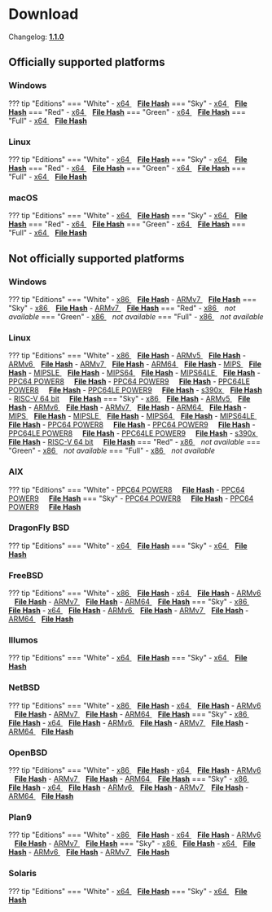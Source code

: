 # Download

Changelog: [**1.1.0**](../Changelog.md#110-_-september-02-2020)

## Officially supported platforms

### Windows

??? tip "Editions"
    === "White"
        - <a href="/dl/1.1.0/white/windows/dixer_amd64.exe" target="_blank">x64 </a> &nbsp;&nbsp; **<a href="/dl/1.1.0/white/windows/dixer_amd64_checksum.txt" target="_blank">File Hash</a>**
    === "Sky"
        - <a href="/dl/1.1.0/sky/windows/dixer_amd64.exe" target="_blank">x64 </a> &nbsp;&nbsp; **<a href="/dl/1.1.0/sky/windows/dixer_amd64_checksum.txt" target="_blank">File Hash</a>**
    === "Red"
        - <a href="/dl/1.1.0/red/windows/dixer_amd64.exe" target="_blank">x64 </a> &nbsp;&nbsp; **<a href="/dl/1.1.0/red/windows/dixer_amd64_checksum.txt" target="_blank">File Hash</a>**
    === "Green"
        - <a href="/dl/1.1.0/green/windows/dixer_amd64.exe" target="_blank">x64 </a> &nbsp;&nbsp; **<a href="/dl/1.1.0/green/windows/dixer_amd64_checksum.txt" target="_blank">File Hash</a>**
    === "Full"
        - <a href="/dl/1.1.0/full/windows/dixer_amd64.exe" target="_blank">x64 </a> &nbsp;&nbsp; **<a href="/dl/1.1.0/full/windows/dixer_amd64_checksum.txt" target="_blank">File Hash</a>**

### Linux

??? tip "Editions"
    === "White"
        - <a href="/dl/1.1.0/white/linux/dixer_amd64" target="_blank">x64 </a> &nbsp;&nbsp; **<a href="/dl/1.1.0/white/linux/dixer_amd64_checksum.txt" target="_blank">File Hash</a>**
    === "Sky"
        - <a href="/dl/1.1.0/sky/linux/dixer_amd64" target="_blank">x64 </a> &nbsp;&nbsp; **<a href="/dl/1.1.0/sky/linux/dixer_amd64_checksum.txt" target="_blank">File Hash</a>**
    === "Red"
        - <a href="/dl/1.1.0/red/linux/dixer_amd64" target="_blank">x64 </a> &nbsp;&nbsp; **<a href="/dl/1.1.0/red/linux/dixer_amd64_checksum.txt" target="_blank">File Hash</a>**
    === "Green"
        - <a href="/dl/1.1.0/green/linux/dixer_amd64" target="_blank">x64 </a> &nbsp;&nbsp; **<a href="/dl/1.1.0/green/linux/dixer_amd64_checksum.txt" target="_blank">File Hash</a>**
    === "Full"
        - <a href="/dl/1.1.0/full/linux/dixer_amd64" target="_blank">x64 </a> &nbsp;&nbsp; **<a href="/dl/1.1.0/full/linux/dixer_amd64_checksum.txt" target="_blank">File Hash</a>**

### macOS

??? tip "Editions"
    === "White"
        - <a href="/dl/1.1.0/white/darwin/dixer_amd64" target="_blank">x64 </a> &nbsp;&nbsp; **<a href="/dl/1.1.0/white/darwin/dixer_amd64_checksum.txt" target="_blank">File Hash</a>**
    === "Sky"
        - <a href="/dl/1.1.0/sky/darwin/dixer_amd64" target="_blank">x64 </a> &nbsp;&nbsp; **<a href="/dl/1.1.0/sky/darwin/dixer_amd64_checksum.txt" target="_blank">File Hash</a>**
    === "Red"
        - <a href="/dl/1.1.0/red/darwin/dixer_amd64" target="_blank">x64 </a> &nbsp;&nbsp; **<a href="/dl/1.1.0/red/darwin/dixer_amd64_checksum.txt" target="_blank">File Hash</a>**
    === "Green"
        - <a href="/dl/1.1.0/green/darwin/dixer_amd64" target="_blank">x64 </a> &nbsp;&nbsp; **<a href="/dl/1.1.0/green/darwin/dixer_amd64_checksum.txt" target="_blank">File Hash</a>**
    === "Full"
        - <a href="/dl/1.1.0/full/darwin/dixer_amd64" target="_blank">x64 </a> &nbsp;&nbsp; **<a href="/dl/1.1.0/full/darwin/dixer_amd64_checksum.txt" target="_blank">File Hash</a>**

## Not officially supported platforms

### Windows

??? tip "Editions"
    === "White"
        - <a href="/dl/1.1.0/white/windows/dixer_386.exe" target="_blank">x86 </a> &nbsp;&nbsp; **<a href="/dl/1.1.0/white/windows/dixer_386_checksum.txt" target="_blank">File Hash</a>**
        - <a href="/dl/1.1.0/white/windows/dixer_armV7.exe" target="_blank">ARMv7 </a> &nbsp;&nbsp; **<a href="/dl/1.1.0/white/windows/dixer_armV7_checksum.txt" target="_blank">File Hash</a>**
    === "Sky"
        - <a href="/dl/1.1.0/sky/windows/dixer_386.exe" target="_blank">x86 </a> &nbsp;&nbsp; **<a href="/dl/1.1.0/sky/windows/dixer_386_checksum.txt" target="_blank">File Hash</a>**
        - <a href="/dl/1.1.0/white/windows/dixer_armV7.exe" target="_blank">ARMv7 </a> &nbsp;&nbsp; **<a href="/dl/1.1.0/sky/windows/dixer_armV7_checksum.txt" target="_blank">File Hash</a>**
    === "Red"
        - <a href="/dl/1.1.0/red/windows/dixer_386.exe" target="_blank">x86 </a> &nbsp;&nbsp; *not available*
    === "Green"
        - <a href="/dl/1.1.0/green/windows/dixer_386.exe" target="_blank">x86 </a> &nbsp;&nbsp; *not available*
    === "Full"
        - <a href="/dl/1.1.0/full/windows/dixer_386.exe" target="_blank">x86 </a> &nbsp;&nbsp; *not available*

### Linux

??? tip "Editions"
    === "White"
        - <a href="/dl/1.1.0/white/linux/dixer_386" target="_blank">x86 </a> &nbsp;&nbsp; **<a href="/dl/1.1.0/white/linux/dixer_386_checksum.txt" target="_blank">File Hash</a>**
        - <a href="/dl/1.1.0/white/linux/dixer_armV5" target="_blank">ARMv5 </a> &nbsp;&nbsp; **<a href="/dl/1.1.0/white/linux/dixer_armV5_checksum.txt" target="_blank">File Hash</a>**
        - <a href="/dl/1.1.0/white/linux/dixer_armV6" target="_blank">ARMv6 </a> &nbsp;&nbsp; **<a href="/dl/1.1.0/white/linux/dixer_armV6_checksum.txt" target="_blank">File Hash</a>**
        - <a href="/dl/1.1.0/white/linux/dixer_armV7" target="_blank">ARMv7 </a> &nbsp;&nbsp; **<a href="/dl/1.1.0/white/linux/dixer_armV7_checksum.txt" target="_blank">File Hash</a>**
        - <a href="/dl/1.1.0/white/linux/dixer_arm64" target="_blank">ARM64 </a> &nbsp;&nbsp; **<a href="/dl/1.1.0/white/linux/dixer_arm64_checksum.txt" target="_blank">File Hash</a>**
        - <a href="/dl/1.1.0/white/linux/dixer_mips" target="_blank">MIPS </a> &nbsp;&nbsp; **<a href="/dl/1.1.0/white/linux/dixer_mips_checksum.txt" target="_blank">File Hash</a>**
        - <a href="/dl/1.1.0/white/linux/dixer_mipsle" target="_blank">MIPSLE </a> &nbsp;&nbsp; **<a href="/dl/1.1.0/white/linux/dixer_mipsle_checksum.txt" target="_blank">File Hash</a>**
        - <a href="/dl/1.1.0/white/linux/dixer_mips64" target="_blank">MIPS64 </a> &nbsp;&nbsp; **<a href="/dl/1.1.0/white/linux/dixer_mips64_checksum.txt" target="_blank">File Hash</a>**
        - <a href="/dl/1.1.0/white/linux/dixer_mips64le" target="_blank">MIPS64LE </a> &nbsp;&nbsp; **<a href="/dl/1.1.0/white/linux/dixer_mips64le_checksum.txt" target="_blank">File Hash</a>**
        - [PPC64 POWER8](/dl/1.1.0/white/linux/dixer_ppc64_power8) &nbsp;&nbsp;&nbsp; **<a href="/dl/1.1.0/white/linux/dixer_ppc64_power8_checksum.txt" target="_blank">File Hash</a>**
        - [PPC64 POWER9](/dl/1.1.0/white/linux/dixer_ppc64_power9) &nbsp;&nbsp;&nbsp; **<a href="/dl/1.1.0/white/linux/dixer_ppc64_power9_checksum.txt" target="_blank">File Hash</a>**
        - [PPC64LE POWER8](/dl/1.1.0/white/linux/dixer_ppc64le_power8) &nbsp;&nbsp;&nbsp; **<a href="/dl/1.1.0/white/linux/dixer_ppc64le_power8_checksum.txt" target="_blank">File Hash</a>**
        - [PPC64LE POWER9](/dl/1.1.0/white/linux/dixer_ppc64le_power9) &nbsp;&nbsp;&nbsp; **<a href="/dl/1.1.0/white/linux/dixer_ppc64le_power9_checksum.txt" target="_blank">File Hash</a>**
        - <a href="/dl/1.1.0/white/linux/dixer_s390x" target="_blank">s390x </a> &nbsp;&nbsp; **<a href="/dl/1.1.0/white/linux/dixer_s390x_checksum.txt" target="_blank">File Hash</a>**
        - [RISC-V 64 bit](/dl/1.1.0/white/linux/dixer_riscv64) &nbsp;&nbsp;&nbsp; **<a href="/dl/1.1.0/white/linux/dixer_riscv64_checksum.txt" target="_blank">File Hash</a>**
    === "Sky"
        - <a href="/dl/1.1.0/sky/linux/dixer_386" target="_blank">x86 </a> &nbsp;&nbsp; **<a href="/dl/1.1.0/sky/linux/dixer_386_checksum.txt" target="_blank">File Hash</a>**
        - <a href="/dl/1.1.0/sky/linux/dixer_armV5" target="_blank">ARMv5 </a> &nbsp;&nbsp; **<a href="/dl/1.1.0/sky/linux/dixer_armV5_checksum.txt" target="_blank">File Hash</a>**
        - <a href="/dl/1.1.0/sky/linux/dixer_armV6" target="_blank">ARMv6 </a> &nbsp;&nbsp; **<a href="/dl/1.1.0/sky/linux/dixer_armV6_checksum.txt" target="_blank">File Hash</a>**
        - <a href="/dl/1.1.0/sky/linux/dixer_armV7" target="_blank">ARMv7 </a> &nbsp;&nbsp; **<a href="/dl/1.1.0/sky/linux/dixer_armV7_checksum.txt" target="_blank">File Hash</a>**
        - <a href="/dl/1.1.0/sky/linux/dixer_arm64" target="_blank">ARM64 </a> &nbsp;&nbsp; **<a href="/dl/1.1.0/sky/linux/dixer_arm64_checksum.txt" target="_blank">File Hash</a>**
        - <a href="/dl/1.1.0/sky/linux/dixer_mips" target="_blank">MIPS </a> &nbsp;&nbsp; **<a href="/dl/1.1.0/sky/linux/dixer_mips_checksum.txt" target="_blank">File Hash</a>**
        - <a href="/dl/1.1.0/sky/linux/dixer_mipsle" target="_blank">MIPSLE </a> &nbsp;&nbsp; **<a href="/dl/1.1.0/sky/linux/dixer_mipsle_checksum.txt" target="_blank">File Hash</a>**
        - <a href="/dl/1.1.0/sky/linux/dixer_mips64" target="_blank">MIPS64 </a> &nbsp;&nbsp; **<a href="/dl/1.1.0/sky/linux/dixer_mips64_checksum.txt" target="_blank">File Hash</a>**
        - <a href="/dl/1.1.0/sky/linux/dixer_mips64le" target="_blank">MIPS64LE </a> &nbsp;&nbsp; **<a href="/dl/1.1.0/sky/linux/dixer_mips64le_checksum.txt" target="_blank">File Hash</a>**
        - [PPC64 POWER8](/dl/1.1.0/sky/linux/dixer_ppc64_power8) &nbsp;&nbsp;&nbsp; **<a href="/dl/1.1.0/sky/linux/dixer_ppc64_power8_checksum.txt" target="_blank">File Hash</a>**
        - [PPC64 POWER9](/dl/1.1.0/sky/linux/dixer_ppc64_power9) &nbsp;&nbsp;&nbsp; **<a href="/dl/1.1.0/sky/linux/dixer_ppc64_power9_checksum.txt" target="_blank">File Hash</a>**
        - [PPC64LE POWER8](/dl/1.1.0/sky/linux/dixer_ppc64le_power8) &nbsp;&nbsp;&nbsp; **<a href="/dl/1.1.0/sky/linux/dixer_ppc64le_power8_checksum.txt" target="_blank">File Hash</a>**
        - [PPC64LE POWER9](/dl/1.1.0/sky/linux/dixer_ppc64le_power9) &nbsp;&nbsp;&nbsp; **<a href="/dl/1.1.0/sky/linux/dixer_ppc64le_power9_checksum.txt" target="_blank">File Hash</a>**
        - <a href="/dl/1.1.0/sky/linux/dixer_s390x" target="_blank">s390x </a> &nbsp;&nbsp; **<a href="/dl/1.1.0/sky/linux/dixer_s390x_checksum.txt" target="_blank">File Hash</a>**
        - [RISC-V 64 bit](/dl/1.1.0/sky/linux/dixer_riscv64) &nbsp;&nbsp;&nbsp; **<a href="/dl/1.1.0/sky/linux/dixer_riscv64_checksum.txt" target="_blank">File Hash</a>**
    === "Red"
        - <a href="/dl/1.1.0/red/linux/dixer_386" target="_blank">x86 </a> &nbsp;&nbsp; *not available*
    === "Green"
        - <a href="/dl/1.1.0/green/linux/dixer_386" target="_blank">x86 </a> &nbsp;&nbsp; *not available*
    === "Full"
        - <a href="/dl/1.1.0/full/linux/dixer_386" target="_blank">x86 </a> &nbsp;&nbsp; *not available*

### AIX

??? tip "Editions"
    === "White"
        - [PPC64 POWER8](/dl/1.1.0/white/aix/dixer_ppc64_power8) &nbsp;&nbsp;&nbsp; **<a href="/dl/1.1.0/white/aix/dixer_ppc64_power8_checksum.txt" target="_blank">File Hash</a>**
        - [PPC64 POWER9](/dl/1.1.0/white/aix/dixer_ppc64_power9) &nbsp;&nbsp;&nbsp; **<a href="/dl/1.1.0/white/aix/dixer_ppc64_power9_checksum.txt" target="_blank">File Hash</a>**
    === "Sky"
        - [PPC64 POWER8](/dl/1.1.0/sky/aix/dixer_ppc64_power8) &nbsp;&nbsp;&nbsp; **<a href="/dl/1.1.0/sky/aix/dixer_ppc64_power8_checksum.txt" target="_blank">File Hash</a>**
        - [PPC64 POWER9](/dl/1.1.0/sky/aix/dixer_ppc64_power9) &nbsp;&nbsp;&nbsp; **<a href="/dl/1.1.0/sky/aix/dixer_ppc64_power9_checksum.txt" target="_blank">File Hash</a>**

### DragonFly BSD

??? tip "Editions"
    === "White"
        - <a href="/dl/1.1.0/white/dragonfly/dixer_amd64" target="_blank">x64 </a> &nbsp;&nbsp; **<a href="/dl/1.1.0/white/dragonfly/dixer_amd64_checksum.txt" target="_blank">File Hash</a>**
    === "Sky"
        - <a href="/dl/1.1.0/sky/dragonfly/dixer_amd64" target="_blank">x64 </a> &nbsp;&nbsp; **<a href="/dl/1.1.0/sky/dragonfly/dixer_amd64_checksum.txt" target="_blank">File Hash</a>**

### FreeBSD

??? tip "Editions"
    === "White"
        - <a href="/dl/1.1.0/white/freebsd/dixer_386" target="_blank">x86 </a> &nbsp;&nbsp; **<a href="/dl/1.1.0/white/freebsd/dixer_386_checksum.txt" target="_blank">File Hash</a>**
        - <a href="/dl/1.1.0/white/freebsd/dixer_amd64" target="_blank">x64 </a> &nbsp;&nbsp; **<a href="/dl/1.1.0/white/freebsd/dixer_amd64_checksum.txt" target="_blank">File Hash</a>**
        - <a href="/dl/1.1.0/white/freebsd/dixer_armV6" target="_blank">ARMv6 </a> &nbsp;&nbsp; **<a href="/dl/1.1.0/white/freebsd/dixer_armV6_checksum.txt" target="_blank">File Hash</a>**
        - <a href="/dl/1.1.0/white/freebsd/dixer_armV7" target="_blank">ARMv7 </a> &nbsp;&nbsp; **<a href="/dl/1.1.0/white/freebsd/dixer_armV7_checksum.txt" target="_blank">File Hash</a>**
        - <a href="/dl/1.1.0/white/freebsd/dixer_arm64" target="_blank">ARM64 </a> &nbsp;&nbsp; **<a href="/dl/1.1.0/white/freebsd/dixer_arm64_checksum.txt" target="_blank">File Hash</a>**
    === "Sky"
        - <a href="/dl/1.1.0/sky/freebsd/dixer_386" target="_blank">x86 </a> &nbsp;&nbsp; **<a href="/dl/1.1.0/sky/freebsd/dixer_386_checksum.txt" target="_blank">File Hash</a>**
        - <a href="/dl/1.1.0/sky/freebsd/dixer_amd64" target="_blank">x64 </a> &nbsp;&nbsp; **<a href="/dl/1.1.0/sky/freebsd/dixer_amd64_checksum.txt" target="_blank">File Hash</a>**
        - <a href="/dl/1.1.0/sky/freebsd/dixer_armV6" target="_blank">ARMv6 </a> &nbsp;&nbsp; **<a href="/dl/1.1.0/sky/freebsd/dixer_armV6_checksum.txt" target="_blank">File Hash</a>**
        - <a href="/dl/1.1.0/sky/freebsd/dixer_armV7" target="_blank">ARMv7 </a> &nbsp;&nbsp; **<a href="/dl/1.1.0/sky/freebsd/dixer_armV7_checksum.txt" target="_blank">File Hash</a>**
        - <a href="/dl/1.1.0/sky/freebsd/dixer_arm64" target="_blank">ARM64 </a> &nbsp;&nbsp; **<a href="/dl/1.1.0/sky/freebsd/dixer_arm64_checksum.txt" target="_blank">File Hash</a>**

### Illumos

??? tip "Editions"
    === "White"
        - <a href="/dl/1.1.0/white/illumos/dixer_amd64" target="_blank">x64 </a> &nbsp;&nbsp; **<a href="/dl/1.1.0/white/illumos/dixer_amd64_checksum.txt" target="_blank">File Hash</a>**
    === "Sky"
        - <a href="/dl/1.1.0/sky/illumos/dixer_amd64" target="_blank">x64 </a> &nbsp;&nbsp; **<a href="/dl/1.1.0/sky/illumos/dixer_amd64_checksum.txt" target="_blank">File Hash</a>**

### NetBSD

??? tip "Editions"
    === "White"
        - <a href="/dl/1.1.0/white/netbsd/dixer_386" target="_blank">x86 </a> &nbsp;&nbsp; **<a href="/dl/1.1.0/white/netbsd/dixer_386_checksum.txt" target="_blank">File Hash</a>**
        - <a href="/dl/1.1.0/white/netbsd/dixer_amd64" target="_blank">x64 </a> &nbsp;&nbsp; **<a href="/dl/1.1.0/white/netbsd/dixer_amd64_checksum.txt" target="_blank">File Hash</a>**
        - <a href="/dl/1.1.0/white/netbsd/dixer_armV6" target="_blank">ARMv6 </a> &nbsp;&nbsp; **<a href="/dl/1.1.0/white/netbsd/dixer_armV6_checksum.txt" target="_blank">File Hash</a>**
        - <a href="/dl/1.1.0/white/netbsd/dixer_armV7" target="_blank">ARMv7 </a> &nbsp;&nbsp; **<a href="/dl/1.1.0/white/netbsd/dixer_armV7_checksum.txt" target="_blank">File Hash</a>**
        - <a href="/dl/1.1.0/white/netbsd/dixer_arm64" target="_blank">ARM64 </a> &nbsp;&nbsp; **<a href="/dl/1.1.0/white/netbsd/dixer_arm64_checksum.txt" target="_blank">File Hash</a>**
    === "Sky"
        - <a href="/dl/1.1.0/sky/netbsd/dixer_386" target="_blank">x86 </a> &nbsp;&nbsp; **<a href="/dl/1.1.0/sky/netbsd/dixer_386_checksum.txt" target="_blank">File Hash</a>**
        - <a href="/dl/1.1.0/sky/netbsd/dixer_amd64" target="_blank">x64 </a> &nbsp;&nbsp; **<a href="/dl/1.1.0/sky/netbsd/dixer_amd64_checksum.txt" target="_blank">File Hash</a>**
        - <a href="/dl/1.1.0/sky/netbsd/dixer_armV6" target="_blank">ARMv6 </a> &nbsp;&nbsp; **<a href="/dl/1.1.0/sky/netbsd/dixer_armV6_checksum.txt" target="_blank">File Hash</a>**
        - <a href="/dl/1.1.0/sky/netbsd/dixer_armV7" target="_blank">ARMv7 </a> &nbsp;&nbsp; **<a href="/dl/1.1.0/sky/netbsd/dixer_armV7_checksum.txt" target="_blank">File Hash</a>**
        - <a href="/dl/1.1.0/sky/netbsd/dixer_arm64" target="_blank">ARM64 </a> &nbsp;&nbsp; **<a href="/dl/1.1.0/sky/netbsd/dixer_arm64_checksum.txt" target="_blank">File Hash</a>**

### OpenBSD

??? tip "Editions"
    === "White"
        - <a href="/dl/1.1.0/white/openbsd/dixer_386" target="_blank">x86 </a> &nbsp;&nbsp; **<a href="/dl/1.1.0/white/openbsd/dixer_386_checksum.txt" target="_blank">File Hash</a>**
        - <a href="/dl/1.1.0/white/openbsd/dixer_amd64" target="_blank">x64 </a> &nbsp;&nbsp; **<a href="/dl/1.1.0/white/openbsd/dixer_amd64_checksum.txt" target="_blank">File Hash</a>**
        - <a href="/dl/1.1.0/white/openbsd/dixer_armV6" target="_blank">ARMv6 </a> &nbsp;&nbsp; **<a href="/dl/1.1.0/white/openbsd/dixer_armV6_checksum.txt" target="_blank">File Hash</a>**
        - <a href="/dl/1.1.0/white/openbsd/dixer_armV7" target="_blank">ARMv7 </a> &nbsp;&nbsp; **<a href="/dl/1.1.0/white/openbsd/dixer_armV7_checksum.txt" target="_blank">File Hash</a>**
        - <a href="/dl/1.1.0/white/openbsd/dixer_arm64" target="_blank">ARM64 </a> &nbsp;&nbsp; **<a href="/dl/1.1.0/white/openbsd/dixer_arm64_checksum.txt" target="_blank">File Hash</a>**
    === "Sky"
        - <a href="/dl/1.1.0/sky/openbsd/dixer_386" target="_blank">x86 </a> &nbsp;&nbsp; **<a href="/dl/1.1.0/sky/openbsd/dixer_386_checksum.txt" target="_blank">File Hash</a>**
        - <a href="/dl/1.1.0/sky/openbsd/dixer_amd64" target="_blank">x64 </a> &nbsp;&nbsp; **<a href="/dl/1.1.0/sky/openbsd/dixer_amd64_checksum.txt" target="_blank">File Hash</a>**
        - <a href="/dl/1.1.0/sky/openbsd/dixer_armV6" target="_blank">ARMv6 </a> &nbsp;&nbsp; **<a href="/dl/1.1.0/sky/openbsd/dixer_armV6_checksum.txt" target="_blank">File Hash</a>**
        - <a href="/dl/1.1.0/sky/openbsd/dixer_armV7" target="_blank">ARMv7 </a> &nbsp;&nbsp; **<a href="/dl/1.1.0/sky/openbsd/dixer_armV7_checksum.txt" target="_blank">File Hash</a>**
        - <a href="/dl/1.1.0/sky/openbsd/dixer_arm64" target="_blank">ARM64 </a> &nbsp;&nbsp; **<a href="/dl/1.1.0/sky/openbsd/dixer_arm64_checksum.txt" target="_blank">File Hash</a>**

### Plan9

??? tip "Editions"
    === "White"
        - <a href="/dl/1.1.0/white/plan9/dixer_386" target="_blank">x86 </a> &nbsp;&nbsp; **<a href="/dl/1.1.0/white/plan9/dixer_386_checksum.txt" target="_blank">File Hash</a>**
        - <a href="/dl/1.1.0/white/plan9/dixer_amd64" target="_blank">x64 </a> &nbsp;&nbsp; **<a href="/dl/1.1.0/white/plan9/dixer_amd64_checksum.txt" target="_blank">File Hash</a>**
        - <a href="/dl/1.1.0/white/plan9/dixer_armV6" target="_blank">ARMv6 </a> &nbsp;&nbsp; **<a href="/dl/1.1.0/white/plan9/dixer_armV6_checksum.txt" target="_blank">File Hash</a>**
        - <a href="/dl/1.1.0/white/plan9/dixer_armV7" target="_blank">ARMv7 </a> &nbsp;&nbsp; **<a href="/dl/1.1.0/white/plan9/dixer_armV7_checksum.txt" target="_blank">File Hash</a>**
    === "Sky"
        - <a href="/dl/1.1.0/sky/plan9/dixer_386" target="_blank">x86 </a> &nbsp;&nbsp; **<a href="/dl/1.1.0/sky/plan9/dixer_386_checksum.txt" target="_blank">File Hash</a>**
        - <a href="/dl/1.1.0/sky/plan9/dixer_amd64" target="_blank">x64 </a> &nbsp;&nbsp; **<a href="/dl/1.1.0/sky/plan9/dixer_amd64_checksum.txt" target="_blank">File Hash</a>**
        - <a href="/dl/1.1.0/sky/plan9/dixer_armV6" target="_blank">ARMv6 </a> &nbsp;&nbsp; **<a href="/dl/1.1.0/sky/plan9/dixer_armV6_checksum.txt" target="_blank">File Hash</a>**
        - <a href="/dl/1.1.0/sky/plan9/dixer_armV7" target="_blank">ARMv7 </a> &nbsp;&nbsp; **<a href="/dl/1.1.0/sky/plan9/dixer_armV7_checksum.txt" target="_blank">File Hash</a>**

### Solaris

??? tip "Editions"
    === "White"
        - <a href="/dl/1.1.0/white/solaris/dixer_amd64" target="_blank">x64 </a> &nbsp;&nbsp; **<a href="/dl/1.1.0/white/solaris/dixer_amd64_checksum.txt" target="_blank">File Hash</a>**
    === "Sky"
        - <a href="/dl/1.1.0/sky/solaris/dixer_amd64" target="_blank">x64 </a> &nbsp;&nbsp; **<a href="/dl/1.1.0/sky/solaris/dixer_amd64_checksum.txt" target="_blank">File Hash</a>**

